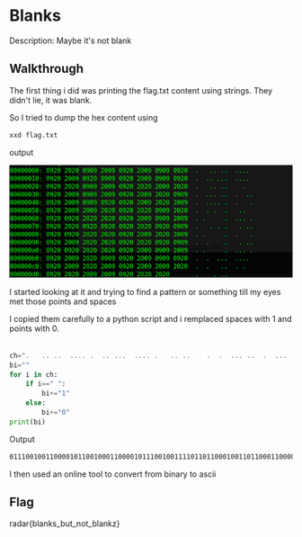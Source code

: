 # Blanks

Description: Maybe it's not blank

## Walkthrough

The first thing i did was printing the flag.txt content using strings.
They didn't lie, it was blank.

So I tried to dump the hex content using
```bash
xxd flag.txt
```
output 

<p align="center">
<img src="xxd.png"/>
</p>


I started looking at it and trying to find a pattern or something till my eyes met those points and spaces 

I copied them carefully to a python script and i remplaced spaces with 1 and points with 0.

```python

ch=".   .. ..  .... .  .. ...  .... .   .. ..    .  .  ... ..  .  ...  .... .  .   ..  . .  .   ..  . .     .  ... ..   . . .   . ... .     .  .   ..  .    .   . ... .     .  ... ..  .  ...  .... .  .   ..  . .  .    . .."
bi=""
for i in ch:
    if i==" ":
        bi+="1"
    else:
        bi+="0"
print(bi)
```

Output

```bash
0111001001100001011001000110000101110010011110110110001001101100011000010110111001101011011100110101111101100010011101010111010001011111011011100110111101110100010111110110001001101100011000010110111001101011011110100
```
I then used an online tool to convert from binary to ascii

## Flag 
radar{blanks_but_not_blankz}

